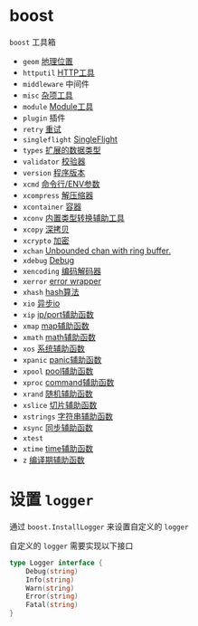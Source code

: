 # boost

`boost` 工具箱

- `geom` [地理位置](https://github.com/sandwich-go/boost/tree/main/geom/README.md)
- `httputil` [HTTP工具](https://github.com/sandwich-go/boost/tree/main/httputil/README.md)
- `middleware` 中间件
- `misc` [杂项工具](https://github.com/sandwich-go/boost/tree/main/misc/README.md)
- `module` [Module工具](https://github.com/sandwich-go/boost/tree/main/module/README.md)
- `plugin` 插件
- `retry` [重试](https://github.com/sandwich-go/boost/tree/main/retry/README.md)
- `singleflight` [SingleFlight](https://github.com/sandwich-go/boost/tree/main/singleflight/README.md)
- `types` [扩展的数据类型](https://github.com/sandwich-go/boost/tree/main/types/README.md)
- `validator` [校验器](https://github.com/sandwich-go/boost/tree/main/validator/README.md)
- `version` [程序版本](https://github.com/sandwich-go/boost/tree/main/version/README.md)
- `xcmd` [命令行/ENV参数](https://github.com/sandwich-go/boost/tree/main/xcmd/README.md)
- `xcompress` [解压缩器](https://github.com/sandwich-go/boost/tree/main/xcompress/README.md)
- `xcontainer` [容器](https://github.com/sandwich-go/boost/tree/main/xcontainer/README.md)
- `xconv` [内置类型转换辅助工具](https://github.com/sandwich-go/boost/tree/main/xconv/README.md)
- `xcopy` [深拷贝](https://github.com/sandwich-go/boost/tree/main/xcopy/README.md)
- `xcrypto` [加密](https://github.com/sandwich-go/boost/tree/main/xcrypto/README.md)
- `xchan` [Unbounded chan with ring buffer.](https://github.com/sandwich-go/boost/tree/main/xchan/README.md)
- `xdebug` [Debug](https://github.com/sandwich-go/boost/tree/main/xdebug/README.md)
- `xencoding` [编码解码器](https://github.com/sandwich-go/boost/tree/main/xencoding/README.md)
- `xerror` [error wrapper](https://github.com/sandwich-go/boost/tree/main/xerror/README.md)
- `xhash` [hash算法](https://github.com/sandwich-go/boost/tree/main/xhash/README.md)
- `xio` [异步io](https://github.com/sandwich-go/boost/tree/main/xio/README.md)
- `xip` [ip/port辅助函数](https://github.com/sandwich-go/boost/tree/main/xip/README.md)
- `xmap` [map辅助函数](https://github.com/sandwich-go/boost/tree/main/xmap/README.md)
- `xmath` [math辅助函数](https://github.com/sandwich-go/boost/tree/main/xmath/README.md)
- `xos` [系统辅助函数](https://github.com/sandwich-go/boost/tree/main/xos/README.md)
- `xpanic` [panic辅助函数](https://github.com/sandwich-go/boost/tree/main/xpanic/README.md)
- `xpool` [pool辅助函数](https://github.com/sandwich-go/boost/tree/main/xpool/README.md)
- `xproc` [command辅助函数](https://github.com/sandwich-go/boost/tree/main/xproc/README.md)
- `xrand` [随机辅助函数](https://github.com/sandwich-go/boost/tree/main/xrand/README.md)
- `xslice` [切片辅助函数](https://github.com/sandwich-go/boost/tree/main/xslice/README.md)
- `xstrings` [字符串辅助函数](https://github.com/sandwich-go/boost/tree/main/xstrings/README.md)
- `xsync` [同步辅助函数](https://github.com/sandwich-go/boost/tree/main/xsync/README.md)
- `xtest`
- `xtime` [time辅助函数](https://github.com/sandwich-go/boost/tree/main/xtime/README.md)
- `z` [编译期辅助函数](https://github.com/sandwich-go/boost/tree/main/z/README.md)

# 设置 `logger`
通过 `boost.InstallLogger` 来设置自定义的 `logger`

自定义的 `logger` 需要实现以下接口

```go
type Logger interface {
    Debug(string)
    Info(string)
    Warn(string)
    Error(string)
    Fatal(string)
}
```